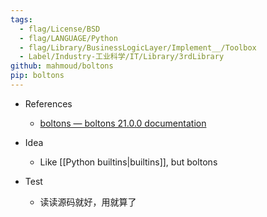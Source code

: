 ```yaml
---
tags:
  - flag/License/BSD
  - flag/LANGUAGE/Python
  - flag/Library/BusinessLogicLayer/Implement__/Toolbox
  - Label/Industry-工业科学/IT/Library/3rdLibrary
github: mahmoud/boltons
pip: boltons
---
```


- References
    - [boltons — boltons 21.0.0 documentation](https://boltons.readthedocs.io/en/latest/)

- Idea
    - Like [[Python builtins|builtins]], but boltons

- Test
    - 读读源码就好，用就算了
